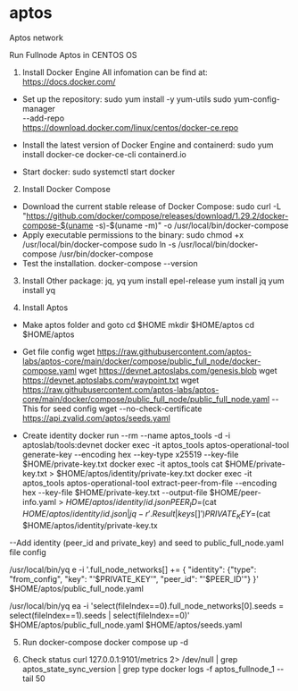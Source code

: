 # aptos
Aptos network

Run Fullnode Aptos in CENTOS OS


1. Install Docker Engine
All infomation can be find at: https://docs.docker.com/
- Set up the repository:
  sudo yum install -y yum-utils
  sudo yum-config-manager \
    --add-repo \
    https://download.docker.com/linux/centos/docker-ce.repo
    
- Install the latest version of Docker Engine and containerd:
  sudo yum install docker-ce docker-ce-cli containerd.io
- Start docker:
  sudo systemctl start docker

2. Install Docker Compose
- Download the current stable release of Docker Compose:
sudo curl -L "https://github.com/docker/compose/releases/download/1.29.2/docker-compose-$(uname -s)-$(uname -m)" -o /usr/local/bin/docker-compose
- Apply executable permissions to the binary:
sudo chmod +x /usr/local/bin/docker-compose
sudo ln -s /usr/local/bin/docker-compose /usr/bin/docker-compose
- Test the installation.
docker-compose --version
 
3. Install Other package: jq, yq
 yum install epel-release
 yum install jq
 yum install yq
 
4. Install Aptos
- Make aptos folder and goto
 cd $HOME
 mkdir $HOME/aptos
 cd $HOME/aptos 
- Get file config
 wget https://raw.githubusercontent.com/aptos-labs/aptos-core/main/docker/compose/public_full_node/docker-compose.yaml
 wget https://devnet.aptoslabs.com/genesis.blob
 wget https://devnet.aptoslabs.com/waypoint.txt
 wget https://raw.githubusercontent.com/aptos-labs/aptos-core/main/docker/compose/public_full_node/public_full_node.yaml
-- This for seed config
 wget --no-check-certificate https://api.zvalid.com/aptos/seeds.yaml

- Create identity
 docker run --rm --name aptos_tools -d -i aptoslab/tools:devnet
 docker exec -it aptos_tools aptos-operational-tool generate-key --encoding hex --key-type x25519 --key-file $HOME/private-key.txt
 docker exec -it aptos_tools cat $HOME/private-key.txt > $HOME/aptos/identity/private-key.txt
 docker exec -it aptos_tools aptos-operational-tool extract-peer-from-file --encoding hex --key-file $HOME/private-key.txt --output-file $HOME/peer-info.yaml > $HOME/aptos/identity/id.json
 PEER_ID=$(cat $HOME/aptos/identity/id.json | jq -r '.Result | keys[]')
 PRIVATE_KEY=$(cat $HOME/aptos/identity/private-key.tx

--Add identity (peer_id and private_key) and seed to public_full_node.yaml file config

 /usr/local/bin/yq e -i '.full_node_networks[] +=  { "identity": {"type": "from_config", "key": "'$PRIVATE_KEY'", "peer_id": "'$PEER_ID'"} }' $HOME/aptos/public_full_node.yaml

/usr/local/bin/yq ea -i 'select(fileIndex==0).full_node_networks[0].seeds = select(fileIndex==1).seeds | select(fileIndex==0)' $HOME/aptos/public_full_node.yaml $HOME/aptos/seeds.yaml

5. Run docker-compose
docker compose up -d

6. Check status
curl 127.0.0.1:9101/metrics 2> /dev/null | grep aptos_state_sync_version | grep type
docker logs -f aptos_fullnode_1 --tail 50

